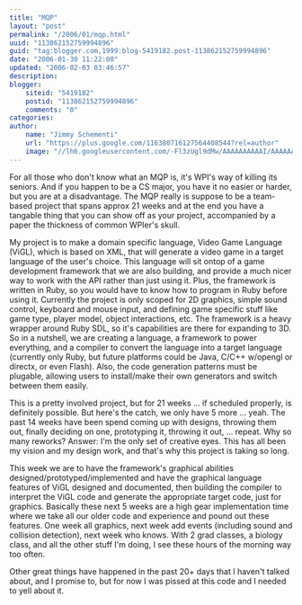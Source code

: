 ```yaml
---
title: "MQP"
layout: "post"
permalink: "/2006/01/mqp.html"
uuid: "113862152759994896"
guid: "tag:blogger.com,1999:blog-5419182.post-113862152759994896"
date: "2006-01-30 11:22:00"
updated: "2006-02-03 03:46:57"
description:
blogger:
    siteid: "5419182"
    postid: "113862152759994896"
    comments: "0"
categories:
author:
    name: "Jimmy Schementi"
    url: "https://plus.google.com/116380716127564408544?rel=author"
    image: "//lh6.googleusercontent.com/-Fl3zUgl9dMw/AAAAAAAAAAI/AAAAAAAABYQ/CvQezyGiMP4/s512-c/photo.jpg"
---
```


For all those who don't know what an MQP is, it's WPI's way of killing its seniors. And if you happen to be a CS major, you have it no easier or harder, but you are at a disadvantage. The MQP really is suppose to be a team-based project that spans approx 21 weeks and at the end you have a tangable thing that you can show off as your project, accompanied by a paper the thickness of common WPIer's skull.

My project is to make a domain specific language, Video Game Language (ViGL), which is based on XML, that will generate a video game in a target language of the user's choice. This language will sit ontop of a game development framework that we are also building, and provide a much nicer way to work with the API rather than just using it. Plus, the framework is written in Ruby, so you would have to know how to program in Ruby before using it. Currently the project is only scoped for 2D graphics, simple sound control, keyboard and mouse input, and defining game specific stuff like game type, player model, object interactions, etc. The framework is a heavy wrapper around Ruby SDL, so it's capabilities are there for expanding to 3D. So in a nutshell, we are creating a language, a framework to power everything, and a compiler to convert the language into a target language (currently only Ruby, but future platforms could be Java, C/C++ w/opengl or directx, or even Flash). Also, the code generation patterns must be plugable, allowing users to install/make their own generators and switch between them easily.

This is a pretty involved project, but for 21 weeks ... if scheduled properly, is definitely possible. But here's the catch, we only have 5 more ... yeah. The past 14 weeks have been spend coming up with designs, throwing them out, finally deciding on one, prototyping it, throwing it out, ... repeat. Why so many reworks? Answer: I'm the only set of creative eyes. This has all been my vision and my design work, and that's why this project is taking so long.

This week we are to have the framework's graphical abilities designed/prototyped/implemented and have the graphical language features of ViGL designed and documented, then building the compiler to interpret the ViGL code and generate the appropriate target code, just for graphics. Basically these next 5 weeks are a high gear implementation time where we take all our older code and experience and pound out these features. One week all graphics, next week add events (including sound and collision detection), next week who knows. With 2 grad classes, a biology class, and all the other stuff I'm doing, I see these hours of the morning way too often.

Other great things have happened in the past 20+ days that I haven't talked about, and I promise to, but for now I was pissed at this code and I needed to yell about it.
